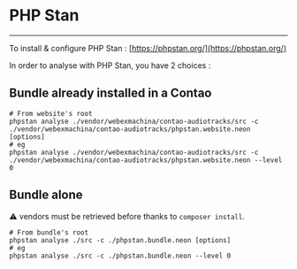 # PHP Stan
---

To install & configure PHP Stan : [https://phpstan.org/](https://phpstan.org/)

In order to analyse with PHP Stan, you have 2 choices :

## Bundle already installed in a Contao

```shell
# From website's root
phpstan analyse ./vendor/webexmachina/contao-audiotracks/src -c ./vendor/webexmachina/contao-audiotracks/phpstan.website.neon [options]
# eg
phpstan analyse ./vendor/webexmachina/contao-audiotracks/src -c ./vendor/webexmachina/contao-audiotracks/phpstan.website.neon --level 0
```

## Bundle alone

:warning: vendors must be retrieved before thanks to `composer install`.

```shell
# From bundle's root
phpstan analyse ./src -c ./phpstan.bundle.neon [options]
# eg
phpstan analyse ./src -c ./phpstan.bundle.neon --level 0
```